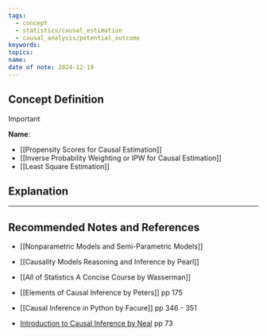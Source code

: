 ```yaml
---
tags:
  - concept
  - statistics/causal_estimation
  - causal_analysis/potential_outcome
keywords: 
topics: 
name: 
date of note: 2024-12-19
---
```


## Concept Definition

>[!important]
>**Name**: 



- [[Propensity Scores for Causal Estimation]]
- [[Inverse Probability Weighting or IPW for Causal Estimation]]
- [[Least Square Estimation]]


## Explanation





-----------
##  Recommended Notes and References


- [[Nonparametric Models and Semi-Parametric Models]]


- [[Causality Models Reasoning and Inference by Pearl]]
- [[All of Statistics A Concise Course by Wasserman]]
- [[Elements of Causal Inference by Peters]] pp 175
- [[Causal Inference in Python by Facure]] pp 346 - 351

- [Introduction to Causal Inference by Neal](https://www.bradyneal.com/causal-inference-course) pp 73